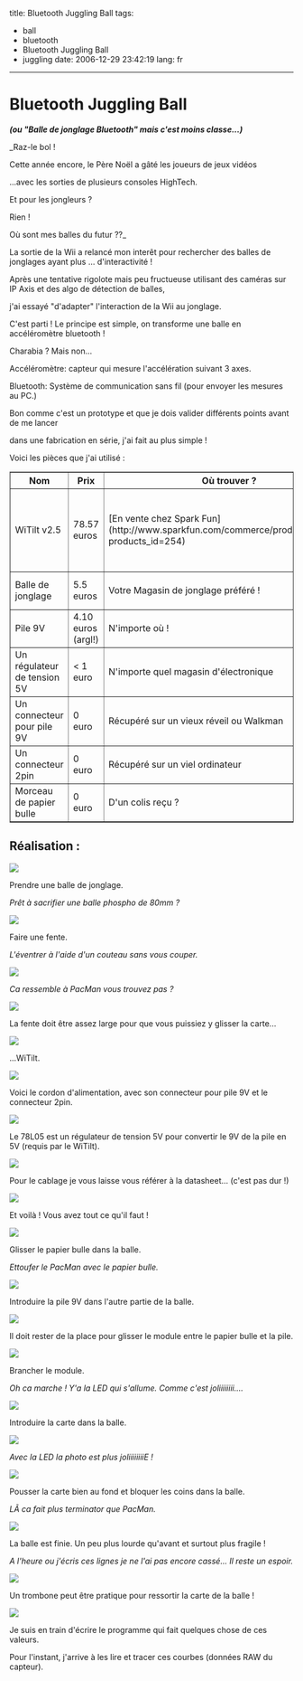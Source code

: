 title: Bluetooth Juggling Ball
tags:
  - ball
  - bluetooth
  - Bluetooth Juggling Ball
  - juggling
date: 2006-12-29 23:42:19
lang: fr
---

# Bluetooth Juggling Ball

**_(ou "Balle de jonglage Bluetooth" mais c'est moins classe...)_**

<!-- Raz-le-bol -->
_Raz-le bol !

Cette année encore, le Père Noël a gâté les joueurs de jeux vidéos

...avec les sorties de plusieurs consoles HighTech.

Et pour les jongleurs ?

Rien !

Où sont mes balles du futur ??_

<!-- Summary -->
La sortie de la Wii a relancé mon interêt pour rechercher des balles de jonglages ayant plus ... d'interactivité !

Après une tentative rigolote mais peu fructueuse utilisant des caméras sur IP Axis et des algo de détection de balles,

j'ai essayé "d'adapter" l'interaction de la Wii au jonglage.

C'est parti ! Le principe est simple, on transforme une balle en accéléromètre bluetooth !

Charabia ? Mais non... 

Accéléromètre: capteur qui mesure l'accélération suivant 3 axes.

Bluetooth: Système de communication sans fil (pour envoyer les mesures au PC.)

Bon comme c'est un prototype et que je dois valider différents points avant de me lancer

dans une fabrication en série, j'ai fait au plus simple ! 

Voici les pièces que j'ai utilisé :

<table border="1">
<tbody><tr>
 <th>Nom</th>
 <th>Prix</th>

 <th>Où trouver ?</th>
 <th>Commentaires</th>
</tr>
<tr>
 <td>WiTilt v2.5</td>
 <td>78.57 euros</td>
 <td>[En vente chez Spark Fun](http://www.sparkfun.com/commerce/product_info.php?products_id=254)</td>

 <td>Ceci est un module Accéléromètre Bluetooth.
Il a déjà  tout ce qu'il nous faut !</td>
</tr>
<tr>
 <td>Balle de jonglage</td>
 <td>5.5 euros</td>
 <td>Votre Magasin de jonglage préféré !</td>
 <td>De préférence pas trop sentimentale...</td>

</tr>
<tr>
 <td>Pile 9V</td>
 <td>4.10 euros (argl!)</td>
 <td>N'importe où !</td>
 <td></td>
</tr>
<tr>
 <td>Un régulateur de tension 5V</td>

 <td>&lt; 1 euro</td>
 <td>N'importe quel magasin d'électronique</td>
 <td>par exemple un 78L05</td>
</tr>
<tr>
 <td>Un connecteur pour pile 9V</td>
 <td>0 euro</td>

 <td>Récupéré sur un vieux réveil ou Walkman</td>
 <td>
</td></tr>
<tr>
 <td>Un connecteur 2pin</td>
 <td>0 euro</td>
 <td>Récupéré sur un viel ordinateur</td>
 <td>

</td></tr>
<tr>
 <td>Morceau de papier bulle</td>
 <td>0 euro</td>
 <td>D'un colis reçu ?</td>
 <td>
</td></tr>
</tbody></table>

## Réalisation :

<!-- Photos -->

![](/images/posts/bluetooth-juggling-ball/bjb_01_ball.jpg)

Prendre une balle de jonglage.

_Prêt à  sacrifier une balle phospho de 80mm ?_

![](/images/posts/bluetooth-juggling-ball/bjb_02_hole.jpg)

Faire une fente.

_L'éventrer à  l'aide d'un couteau sans vous couper._

![](/images/posts/bluetooth-juggling-ball/bjb_03_pacman.jpg)

_Ca ressemble à PacMan vous trouvez pas ?_

![](/images/posts/bluetooth-juggling-ball/bjb_04_enlarge.jpg)

La fente doit être assez large pour que vous puissiez y glisser la carte...

![](/images/posts/bluetooth-juggling-ball/bjb_05_witilt.jpg)

...WiTilt.

![](/images/posts/bluetooth-juggling-ball/bjb_06_powersupply.jpg)

Voici le cordon d'alimentation, avec son connecteur pour pile 9V et le connecteur 2pin.

![](/images/posts/bluetooth-juggling-ball/bjb_07_78L05.jpg)

Le 78L05 est un régulateur de tension 5V pour convertir le 9V de la pile en 5V (requis par le WiTilt).

![](/images/posts/bluetooth-juggling-ball/bjb_08_78L05back.jpg)

Pour le cablage je vous laisse vous référer à la datasheet... (c'est pas dur !)

![](/images/posts/bluetooth-juggling-ball/bjb_09_allyouneed.jpg)

Et voilà ! Vous avez tout ce qu'il faut !

![](/images/posts/bluetooth-juggling-ball/bjb_10_feedhim.jpg)

Glisser le papier bulle dans la balle.

_Ettoufer le PacMan avec le papier bulle._

![](/images/posts/bluetooth-juggling-ball/bjb_11_battery.jpg)

Introduire la pile 9V dans l'autre partie de la balle.

![](/images/posts/bluetooth-juggling-ball/bjb_12_slot.jpg)

Il doit rester de la place pour glisser le module entre le papier bulle et la pile.

![](/images/posts/bluetooth-juggling-ball/bjb_13_running.jpg)

Brancher le module.

_Oh ca marche ! Y'a la LED qui s'allume. Comme c'est joliiiiiiii...._

![](/images/posts/bluetooth-juggling-ball/bjb_14_ready.jpg)

Introduire la carte dans la balle.

![](/images/posts/bluetooth-juggling-ball/bjb_15_ready2.jpg)

_Avec la LED la photo est plus joliiiiiiiiE !_

![](/images/posts/bluetooth-juggling-ball/bjb_16_details.jpg)

Pousser la carte bien au fond et bloquer les coins dans la balle.

_LÃ  ca fait plus terminator que PacMan._

![](/images/posts/bluetooth-juggling-ball/bjb_17_normal.jpg)

La balle est finie. Un peu plus lourde qu'avant et surtout plus fragile !

_A l'heure ou j'écris ces lignes je ne l'ai pas encore cassé... Il reste un espoir._

![](/images/posts/bluetooth-juggling-ball/bjb_18_paperclip.jpg)

Un trombone peut être pratique pour ressortir la carte de la balle !

![](/images/posts/bluetooth-juggling-ball/courbes.png)

Je suis en train d'écrire le programme qui fait quelques chose de ces valeurs.

Pour l'instant, j'arrive à  les lire et tracer ces courbes (données RAW du capteur).